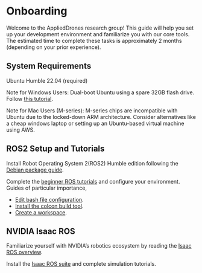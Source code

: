 # Onboarding
Welcome to the AppliedDrones research group! This guide will help you set up your development environment and familiarize you with our core tools. The estimated time to complete these tasks is approximately 2 months (depending on your prior experience).

## System Requirements
Ubuntu Humble 22.04 (required)

Note for Windows Users: Dual-boot Ubuntu using a spare 32GB flash drive. Follow [this tutorial](https://youtu.be/uqZIp4ay-3s?si=bqlBcCVlpb37reJl).

Note for Mac Users (M-series): M-series chips are incompatible with Ubuntu due to the locked-down ARM architecture. Consider alternatives like a cheap windows laptop or setting up an Ubuntu-based virtual machine using AWS.

## ROS2 Setup and Tutorials
Install Robot Operating System 2(ROS2) Humble edition following the [Debian package guide](https://docs.ros.org/en/humble/Installation/Ubuntu-Install-Debs.html).

Complete the [beginner ROS tutorials](https://docs.ros.org/en/humble/Tutorials.html) and configure your environment. Guides of particular importance,
- [Edit bash file configuration](https://docs.ros.org/en/humble/Tutorials/Beginner-CLI-Tools/Configuring-ROS2-Environment.html).
- [Install the colcon build tool](https://docs.ros.org/en/humble/Tutorials/Beginner-Client-Libraries/Colcon-Tutorial.html).
- [Create a workspace](https://docs.ros.org/en/humble/Tutorials/Beginner-Client-Libraries/Creating-A-Workspace/Creating-A-Workspace.html).

## NVIDIA Isaac ROS
Familiarize yourself with NVIDIA’s robotics ecosystem by reading the [Isaac ROS overview](https://developer.nvidia.com/isaac/ros).

Install the [Isaac ROS suite](https://nvidia-isaac-ros.github.io/getting_started/) and complete simulation tutorials.
